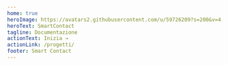 ```yaml
---
home: true
heroImage: https://avatars2.githubusercontent.com/u/59726209?s=200&v=4
heroText: SmartContact
tagline: Documentazione 
actionText: Inizia →
actionLink: /progetti/
footer: Smart Contact
---
```

